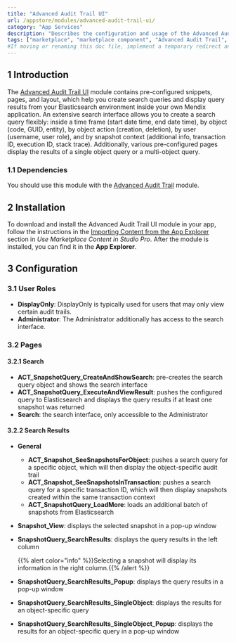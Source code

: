 ```yaml
---
title: "Advanced Audit Trail UI"
url: /appstore/modules/advanced-audit-trail-ui/
category: "App Services"
description: "Describes the configuration and usage of the Advanced Audit Trail UI module, which is available in the Mendix Marketplace."
tags: ["marketplace", "marketplace component", "Advanced Audit Trail", "UI"]
#If moving or renaming this doc file, implement a temporary redirect and let the respective team know they should update the URL in the product. See Mapping to Products for more details. 
---
```


## 1 Introduction

The [Advanced Audit Trail UI](https://marketplace.mendix.com/link/component/120204) module contains pre-configured snippets, pages, and layout, which help you create search queries and display query results from your Elasticsearch environment inside your own Mendix application. An extensive search interface allows you to create a search query flexibly: inside a time frame (start date time, end date time), by object (code, GUID, entity), by object action (creation, deletion), by user (username, user role), and by snapshot context (additional info, transaction ID, execution ID, stack trace). Additionally, various pre-configured pages display the results of a single object query or a multi-object query.

### 1.1 Dependencies

You should use this module with the [Advanced Audit Trail](https://marketplace.mendix.com/link/component/120237) module.

## 2 Installation

To download and install the Advanced Audit Trail UI module in your app, follow the instructions in the [Importing Content from the App Explorer](/appstore/general/app-store-content/#import) section in *Use Marketplace Content in Studio Pro*. After the module is installed, you can find it in the **App Explorer**.

## 3 Configuration

### 3.1 User Roles

* **DisplayOnly**: DisplayOnly is typically used for users that may only view certain audit trails.
* **Administrator**: The Administrator additionally has access to the search interface.

### 3.2 Pages

#### 3.2.1 Search

* **ACT_SnapshotQuery_CreateAndShowSearch**: pre-creates the search query object and shows the search interface
* **ACT_SnapshotQuery_ExecuteAndViewResult**: pushes the configured query to Elasticsearch and displays the query results if at least one snapshot was returned
* **Search**: the search interface, only accessible to the Administrator

#### 3.2.2 Search Results

* **General**
  * **ACT_Snapshot_SeeSnapshotsForObject**: pushes a search query for a specific object, which will then display the object-specific audit trail
  * **ACT_Snapshot_SeeSnapshotsInTransaction**: pushes a search query for a specific transaction ID, which will then display snapshots created within the same transaction context
  * **ACT_SnapshotQuery_LoadMore**: loads an additional batch of snapshots from Elasticsearch
* **Snapshot_View**: displays the selected snapshot in a pop-up window
*  **SnapshotQuery_SearchResults**: displays the query results in the left column

    {{% alert color="info" %}}Selecting a snapshot will display its information in the right column.{{% /alert %}}

* **SnapshotQuery_SearchResults_Popup**: displays the query results in a pop-up window
* **SnapshotQuery_SearchResults_SingleObject**: displays the results for an object-specific query
* **SnapshotQuery_SearchResults_SingleObject_Popup**: displays the results for an object-specific query in a pop-up window
